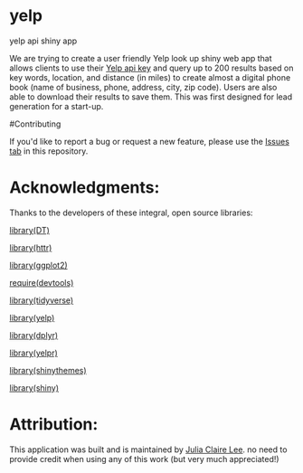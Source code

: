 # yelp
yelp api shiny app

We are trying to create a user friendly Yelp look up shiny web app that allows clients to use their [Yelp api key](https://www.yelp.com/developers/documentation/v3/get_started) and query up to 200 results based on key words, location, and distance (in miles) to create almost a digital phone book (name of business, phone, address, city, zip code). Users are also able to download their results to save them. This was first designed for lead generation for a start-up.

#Contributing

If you'd like to report a bug or request a new feature, please use the [Issues tab](https://github.com/JuliaClaireLee/yelp/issues) in this repository.



# Acknowledgments:


Thanks to the developers of these integral, open source libraries:



[library(DT)](https://github.com/rstudio/DT)

[library(httr)](https://github.com/r-lib/httr)


[library(ggplot2)](https://github.com/tidyverse/ggplot2)


[require(devtools) ](https://github.com/r-lib/devtools)


[library(tidyverse) ](https://github.com/tidyverse/tidyverse)


[library(yelp)](https://github.com/richierocks/yelp) 


[library(dplyr)](https://github.com/tidyverse/dplyr)

[library(yelpr)](https://github.com/OmaymaS/yelpr)

[library(shinythemes)](https://github.com/rstudio/shinythemes)

[library(shiny)](https://github.com/rstudio/shiny)


# Attribution:

This application was built and is maintained by [Julia Claire Lee](https://github.com/JuliaClaireLee). no need to provide credit when using any of this work (but very much appreciated!)
